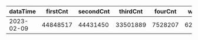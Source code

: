 |dataTime|firstCnt|secondCnt|thirdCnt|fourCnt|winCnt|vrate|wrate|
|-|-|-|-|-|-|-|-|
|2023-02-09|44848517|44431450|33501889|7528207|6256831|88.7%|13.3%|